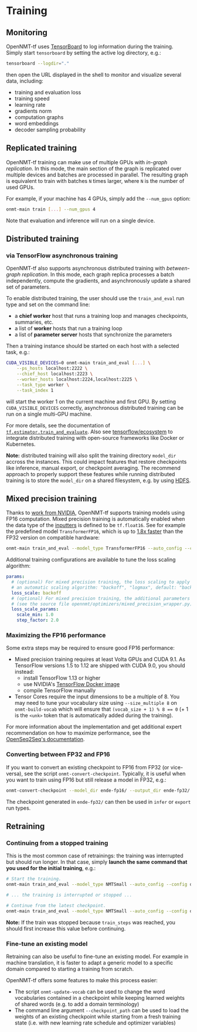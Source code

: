 # Training

## Monitoring

OpenNMT-tf uses [TensorBoard](https://www.tensorflow.org/guide/summaries_and_tensorboard) to log information during the training. Simply start `tensorboard` by setting the active log directory, e.g.:

```bash
tensorboard --logdir="."
```

then open the URL displayed in the shell to monitor and visualize several data, including:

* training and evaluation loss
* training speed
* learning rate
* gradients norm
* computation graphs
* word embeddings
* decoder sampling probability

## Replicated training

OpenNMT-tf training can make use of multiple GPUs with *in-graph replication*. In this mode, the main section of the graph is replicated over multiple devices and batches are processed in parallel. The resulting graph is equivalent to train with batches `N` times larger, where `N` is the number of used GPUs.

For example, if your machine has 4 GPUs, simply add the `--num_gpus` option:

```bash
onmt-main train [...] --num_gpus 4
```

Note that evaluation and inference will run on a single device.

## Distributed training

### via TensorFlow asynchronous training

OpenNMT-tf also supports asynchronous distributed training with *between-graph replication*. In this mode, each graph replica processes a batch independently, compute the gradients, and asynchronously update a shared set of parameters.

To enable distributed training, the user should use the `train_and_eval` run type and set on the command line:

* a **chief worker** host that runs a training loop and manages checkpoints, summaries, etc.
* a list of **worker** hosts that run a training loop
* a list of **parameter server** hosts that synchronize the parameters

Then a training instance should be started on each host with a selected task, e.g.:

```bash
CUDA_VISIBLE_DEVICES=0 onmt-main train_and_eval [...] \
    --ps_hosts localhost:2222 \
    --chief_host localhost:2223 \
    --worker_hosts localhost:2224,localhost:2225 \
    --task_type worker \
    --task_index 1
```

will start the worker 1 on the current machine and first GPU. By setting `CUDA_VISIBLE_DEVICES` correctly, asynchronous distributed training can be run on a single multi-GPU machine.

For more details, see the documentation of [`tf.estimator.train_and_evaluate`](https://www.tensorflow.org/api_docs/python/tf/estimator/train_and_evaluate). Also see [tensorflow/ecosystem](https://github.com/tensorflow/ecosystem) to integrate distributed training with open-source frameworks like Docker or Kubernetes.

**Note:** distributed training will also split the training directory `model_dir` accross the instances. This could impact features that restore checkpoints like inference, manual export, or checkpoint averaging. The recommend approach to properly support these features while running distributed training is to store the `model_dir` on a shared filesystem, e.g. by using [HDFS](https://www.tensorflow.org/deploy/hadoop).

## Mixed precision training

Thanks to [work from NVIDIA](https://github.com/NVIDIA/OpenSeq2Seq), OpenNMT-tf supports training models using FP16 computation. Mixed precision training is automatically enabled when the data type of the [inputters](package/opennmt.inputters.inputter.html) is defined to be `tf.float16`. See for example the predefined model `TransformerFP16`, which is up to [1.8x faster](https://github.com/OpenNMT/OpenNMT-tf/pull/211#issuecomment-455605090) than the FP32 version on compatible hardware:

```bash
onmt-main train_and_eval --model_type TransformerFP16 --auto_config --config data.yml
```

Additional training configurations are available to tune the loss scaling algorithm:

```yaml
params:
  # (optional) For mixed precision training, the loss scaling to apply (a constant value or
  # an automatic scaling algorithm: "backoff", "logmax", default: "backoff")
  loss_scale: backoff
  # (optional) For mixed precision training, the additional parameters to pass the loss scale
  # (see the source file opennmt/optimizers/mixed_precision_wrapper.py).
  loss_scale_params:
    scale_min: 1.0
    step_factor: 2.0
```

### Maximizing the FP16 performance

Some extra steps may be required to ensure good FP16 performance:

* Mixed precision training requires at least Volta GPUs and CUDA 9.1. As TensorFlow versions 1.5 to 1.12 are shipped with CUDA 9.0, you should instead:
  * install TensorFlow 1.13 or higher
  * use NVIDIA's [TensorFlow Docker image](https://docs.nvidia.com/deeplearning/dgx/tensorflow-release-notes/running.html)
  * compile TensorFlow manually
* Tensor Cores require the input dimensions to be a multiple of 8. You may need to tune your vocabulary size using `--size_multiple 8` on `onmt-build-vocab` which will ensure that `(vocab_size + 1) % 8 == 0` (+ 1 is the `<unk>` token that is automatically added during the training).

For more information about the implementation and get additional expert recommendation on how to maximize performance, see the [OpenSeq2Seq's documentation](https://nvidia.github.io/OpenSeq2Seq/html/mixed-precision.html).

### Converting between FP32 and FP16

If you want to convert an existing checkpoint to FP16 from FP32 (or vice-versa), see the script `onmt-convert-checkpoint`. Typically, it is useful when you want to train using FP16 but still release a model in FP32, e.g.:

```bash
onmt-convert-checkpoint --model_dir ende-fp16/ --output_dir ende-fp32/ --target_dtype float32
```

The checkpoint generated in `ende-fp32/` can then be used in `infer` or `export` run types.

## Retraining

### Continuing from a stopped training

This is the most common case of retrainings: the training was interrupted but should run longer. In that case, simply **launch the same command that you used for the initial training**, e.g.:

```bash
# Start the training.
onmt-main train_and_eval --model_type NMTSmall --auto_config --config data.yml

# ... the training is interrupted or stopped ...

# Continue from the latest checkpoint.
onmt-main train_and_eval --model_type NMTSmall --auto_config --config data.yml
```

**Note:** If the train was stopped because `train_steps` was reached, you should first increase this value before continuing.

### Fine-tune an existing model

Retraining can also be useful to fine-tune an existing model. For example in machine translation, it is faster to adapt a generic model to a specific domain compared to starting a training from scratch.

OpenNMT-tf offers some features to make this process easier:

* The script `onmt-update-vocab` can be used to change the word vocabularies contained in a checkpoint while keeping learned weights of shared words (e.g. to add a domain terminology)
* The command line argument `--checkpoint_path` can be used to load the weights of an existing checkpoint while starting from a fresh training state (i.e. with new learning rate schedule and optimizer variables)
